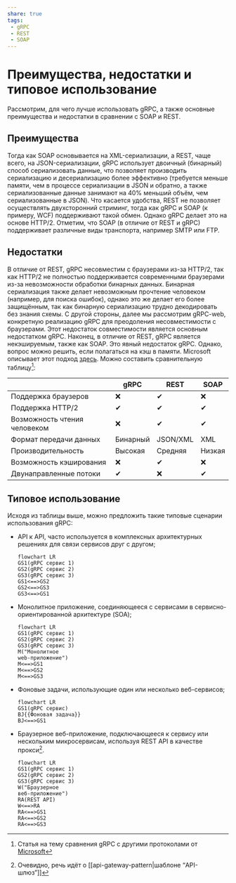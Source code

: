```yaml
---
share: true
tags:
 - gRPC
 - REST
 - SOAP
---
```

# Преимущества, недостатки и типовое использование
Рассмотрим, для чего лучше использовать gRPC, а также основные преимущества и недостатки в сравнении с SOAP и REST.
## Преимущества
Тогда как SOAP основывается на XML-сериализации, а REST, чаще всего, на JSON-сериализации, gRPC использует двоичный (бинарный) способ сериализовать данные, что позволяет производить сериализацию и десериализацию более эффективно (требуется меньше памяти, чем в процессе сериализации в JSON и обратно, а также сериализованные данные занимают на 40% меньший объём, чем сериализованные в JSON).
Что касается удобства, REST не позволяет осуществлять двухсторонний стриминг, тогда как gRPC и SOAP (к примеру, WCF) поддерживают такой обмен. Однако gRPC делает это на основе HTTP/2. Отметим, что SOAP (в отличие от REST и gRPC) поддерживает различные виды транспорта, например SMTP или FTP.
## Недостатки
В отличие от REST, gRPC несовместим с браузерами из-за HTTP/2, так как HTTP/2 не полностью поддерживается современными браузерами из-за невозможности обработки бинарных данных. Бинарная сериализация также делает невозможным прочтение человеком (например, для поиска ошибок), однако это же делает его более защищённым, так как бинарную сериализацию трудно декодировать без знания схемы. С другой стороны, далее мы рассмотрим gRPC-web, конкретную реализацию gRPC для преодоления несовместимости с браузерами. Этот недостаток совместимости является основным недостатком gRPC.
Наконец, в отличие от REST, gRPC является некэшируемым, также как SOAP. Это явный недостаток gRPC. Однако, вопрос можно решить, если полагаться на кэш в памяти. Microsoft описывает этот подход [здесь](https://learn.microsoft.com/en-us/aspnet/core/performance/caching/memory?view=aspnetcore-6.0).
Можно составить сравнительную таблицу[^1]:

||gRPC|REST|SOAP|
|---|---|---|---|
|Поддержка браузеров|❌|✔|❌|
|Поддержка HTTP/2|✔|✔|✔|
|Возможность чтения человеком|❌|✔|✔|
|Формат передачи данных|Бинарный|JSON/XML|XML|
|Производительность|Высокая|Средняя|Низкая|
|Возможность кэширования|❌|✔|❌|
|Двунаправленные потоки|✔|❌|✔|

## Типовое использование
Исходя из таблицы выше, можно предложить такие типовые сценарии использования gRPC:
- API к API, часто используется в комплексных архитектурных решениях для связи сервисов друг с другом;
	```mermaid
	flowchart LR
	GS1(gRPC сервис 1)
	GS2(gRPC сервис 2)
	GS3(gRPC сервис 3)
	GS1<==>GS2
	GS2<==>GS3
	GS3<==>GS1
	```
- Монолитное приложение, соединяющееся с сервисами в сервисно-ориентированной архитектуре (SOA);
	```mermaid
	flowchart LR
	GS1(gRPC сервис 1)
	GS2(gRPC сервис 2)
	GS3(gRPC сервис 3)
	M("Монолитное
	web-приложение")
	M<==>GS1
	M<==>GS2
	M<==>GS3
	```
- Фоновые задачи, использующие один или несколько веб-сервисов;
	```mermaid
	flowchart LR
	GS1(gRPC сервис)
	BJ{{Фоновая задача}}
	BJ<==>GS1
	```
- Браузерное веб-приложение, подключающееся к сервису или нескольким микросервисам, используя REST API в качестве прокси[^2].
	```mermaid
	flowchart LR
	GS1(gRPC сервис 1)
	GS2(gRPC сервис 2)
	GS3(gRPC сервис 3)
	W("Браузерное
	веб-приложение")
	RA(REST API)
	W<==>RA
	RA<==>GS1
	RA<==>GS2
	RA<==>GS3
	```

[^1]:Статья на тему сравнения gRPC с другими протоколами от [Microsoft](https://learn.microsoft.com/en-us/aspnet/core/grpc/comparison?view=aspnetcore-6.0)
[^2]:Очевидно, речь идёт о [[api-gateway-pattern|шаблоне “API-шлюз”]]
